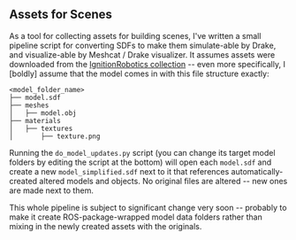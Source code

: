 Assets for Scenes
-----------------

As a tool for collecting assets for building scenes, I've written a small
pipeline script for converting SDFs to make them simulate-able by Drake, and
visualize-able by Meshcat / Drake visualizer. It assumes assets were downloaded
from the [IgnitionRobotics collection](https://app.ignitionrobotics.org/dashboard) --
even more specifically, I [boldly] assume that the model comes in with this file
structure exactly:

```
<model_folder_name>
├── model.sdf
├── meshes
│   ├── model.obj
├── materials
│   ├── textures
│       ├── texture.png
```

Running the `do_model_updates.py` script (you can change its target model folders
by editing the script at the bottom) will open each `model.sdf` and create a new
`model_simplified.sdf` next to it that references automatically-created altered
models and objects. No original files are altered -- new ones are made next to them.

This whole pipeline is subject to significant change very soon -- probably to make
it create ROS-package-wrapped model data folders rather than mixing in the newly
created assets with the originals.